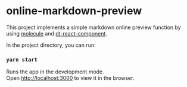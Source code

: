 # online-markdown-preview


This project implements a simple markdown online preview function by using [molecule](https://github.com/DTStack/molecule) and [dt-react-component](https://github.com/DTStack/dt-react-component).


In the project directory, you can run:

### `yarn start`

Runs the app in the development mode.\
Open [http://localhost:3000](http://localhost:3000) to view it in the browser.

